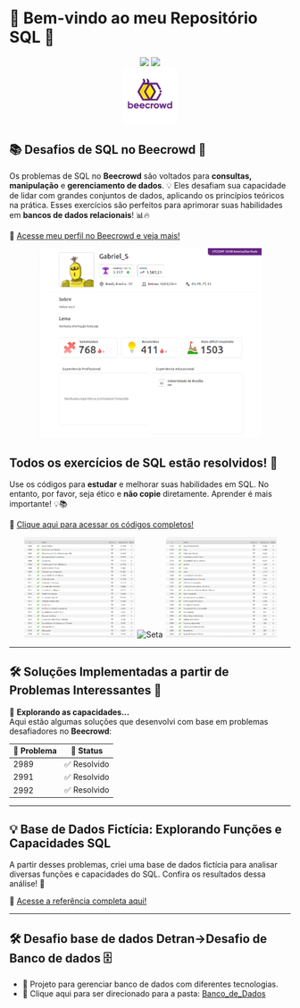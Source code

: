 # 🎉 Bem-vindo ao meu Repositório SQL 🎉

<div align="center">
  <img src="https://img.shields.io/badge/postgres-%23316192.svg?style=for-the-badge&logo=postgresql&logoColor=white">
  <img src="https://img.shields.io/badge/mysql-%234479A1.svg?style=for-the-badge&logo=mysql&logoColor=white">
</div>

<div align="center">
  <img src="Imagens/BEE.png" alt="Beecrowd" style="width:100px;">
</div> 

## 📚 Desafios de SQL no Beecrowd 🚀

Os problemas de SQL no **Beecrowd** são voltados para **consultas, manipulação** e **gerenciamento de dados**. 💡 Eles desafiam sua capacidade de lidar com grandes conjuntos de dados, aplicando os princípios teóricos na prática. Esses exercícios são perfeitos para aprimorar suas habilidades em **bancos de dados relacionais**! 📊🔥

🔗 [Acesse meu perfil no Beecrowd e veja mais!](https://judge.beecrowd.com/pt/profile/980945)

<div align="center">
  <img src="Imagens/Perfil.png" alt="Perfil Beecrowd" style="width:400px;">
</div>


## Todos os exercícios de SQL estão resolvidos! 🚀

Use os códigos para **estudar** e melhorar suas habilidades em SQL. No entanto, por favor, seja ético e **não copie** diretamente. Aprender é mais importante! 💡📚

🔗 [Clique aqui para acessar os códigos completos!](Beecrownd)

<div align="center">
  <img src="Imagens/SQL1.png" alt="SQL Exercícios" style="width:200px;">
  <img src="https://img.icons8.com/ios/50/000000/long-arrow-right.png" alt="Seta" style="width:150px;">
  <img src="Imagens/SQL2.png" alt="SQL Soluções" style="width:200px;">
</div>



---

## 🛠️ Soluções Implementadas a partir de Problemas Interessantes 🚀

💭 **Explorando as capacidades...**  
Aqui estão algumas soluções que desenvolvi com base em problemas desafiadores no **Beecrowd**:

| 📝 Problema | 📌 Status   |
|------------|-------------|
| 2989       | ✅ Resolvido |
| 2991       | ✅ Resolvido |
| 2992       | ✅ Resolvido |

---

## 💡 Base de Dados Fictícia: Explorando Funções e Capacidades SQL

A partir desses problemas, criei uma base de dados fictícia para analisar diversas funções e capacidades do SQL. Confira os resultados dessa análise! 🎯

🔗 [Acesse a referência completa aqui!](https://www.example.com)

---

## 🛠️ Desafio base de dados Detran->Desafio de Banco de dados 🗄️

- 🌟 Projeto para gerenciar banco de dados com diferentes tecnologias.
- 📂 Clique aqui para ser direcionado para a pasta: [Banco_de_Dados](Base_detran)



